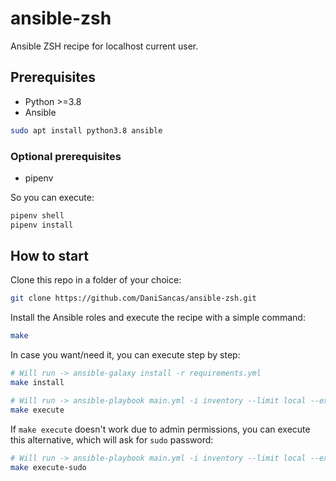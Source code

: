 # ansible-zsh
Ansible ZSH recipe for localhost current user.

## Prerequisites

- Python >=3.8
- Ansible

```sh
sudo apt install python3.8 ansible
```

### Optional prerequisites
- pipenv

So you can execute:
```sh
pipenv shell
pipenv install
```

## How to start

Clone this repo in a folder of your choice:

```sh
git clone https://github.com/DaniSancas/ansible-zsh.git
```

Install the Ansible roles and execute the recipe with a simple command:

```sh
make
```

In case you want/need it, you can execute step by step:
```sh
# Will run -> ansible-galaxy install -r requirements.yml
make install

# Will run -> ansible-playbook main.yml -i inventory --limit local --extra-vars ansible_user=${USER}
make execute
```

If `make execute` doesn't work due to admin permissions, you can execute this alternative, which will ask for `sudo` password:
```sh
# Will run -> ansible-playbook main.yml -i inventory --limit local --extra-vars ansible_user=${USER} -b -K
make execute-sudo
```
